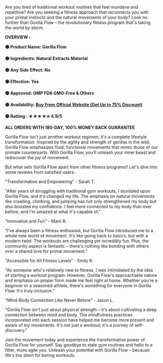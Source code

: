 <span style="font-weight: 400;">Are you tired of traditional workout routines that feel mundane and repetitive? Are you seeking a fitness approach that reconnects you with your primal instincts and the natural movements of your body? Look no further than Gorilla Flow – the revolutionary fitness program that's taking the world by storm.</span>

<b>OVERVIEW :</b>

<b>🟢 Product Name: Gorilla Flow</b>

<b>🟢 Ingredients: Natural Extracts Material</b>

<b>🟢 Any Side Effect: No</b>

<b>🟢 Effective: Yes</b>

<b>🟢 Approved: GMP FDA GMO-Free &amp; Others</b>

<b>🟢 Availability: </b><a href="https://t.ly/1c95n"><b>Buy From Official Website (Get Up to 75% Discount)</b></a>

<b>🟢 Ratting : ★★★★✰ 4.9/5</b>

<b>ALL ORDERS WITH 180‑DAY, 100% MONEY BACK GUARANTEE</b>

<span style="font-weight: 400;">Gorilla Flow isn't just another workout regimen; it's a complete lifestyle transformation. Inspired by the agility and strength of gorillas in the wild, Gorilla Flow emphasizes fluid, functional movements that mimic those of our primate counterparts. With Gorilla Flow, you'll unleash your inner beast and rediscover the joy of movement.</span>

<span style="font-weight: 400;">But what sets Gorilla Flow apart from other fitness programs? Let's dive into some reviews from satisfied users:</span>

<span style="font-weight: 400;">"Transformative and Empowering" - Sarah T.</span>

<span style="font-weight: 400;">"After years of struggling with traditional gym workouts, I stumbled upon Gorilla Flow, and it's changed my life. The emphasis on natural movements like crawling, climbing, and jumping has not only strengthened my body but also boosted my confidence. I feel more connected to my body than ever before, and I'm amazed at what it's capable of."</span>

<span style="font-weight: 400;">"Innovative and Fun" - Mark R.</span>

<span style="font-weight: 400;">"I've always been a fitness enthusiast, but Gorilla Flow introduced me to a whole new world of movement. It's like going back to basics, but with a modern twist. The workouts are challenging yet incredibly fun. Plus, the community aspect is fantastic – there's nothing like bonding with others over a shared love for primal movement."</span>

<span style="font-weight: 400;">"Accessible for All Fitness Levels" - Emily K.</span>

<span style="font-weight: 400;">"As someone who's relatively new to fitness, I was intimidated by the idea of starting a workout program. However, Gorilla Flow's approachable nature and emphasis on proper form made me feel right at home. Whether you're a beginner or a seasoned athlete, there's something for everyone in Gorilla Flow. It's truly inclusive."</span>

<span style="font-weight: 400;">"Mind-Body Connection Like Never Before" - Jason L.</span>

<span style="font-weight: 400;">"Gorilla Flow isn't just about physical strength – it's about cultivating a deep connection between mind and body. The mindfulness practices incorporated into each session have helped me become more present and aware of my movements. It's not just a workout; it's a journey of self-discovery."</span>

<span style="font-weight: 400;">Join the movement today and experience the transformative power of Gorilla Flow for yourself. Say goodbye to stale gym routines and hello to a fitter, more agile you. Unleash your potential with Gorilla Flow – because life's too short for boring workouts.</span>

&nbsp;
